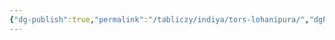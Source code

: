 ```yaml
---
{"dg-publish":true,"permalink":"/tabliczy/indiya/tors-lohanipura/","dgPassFrontmatter":true}
---
```



